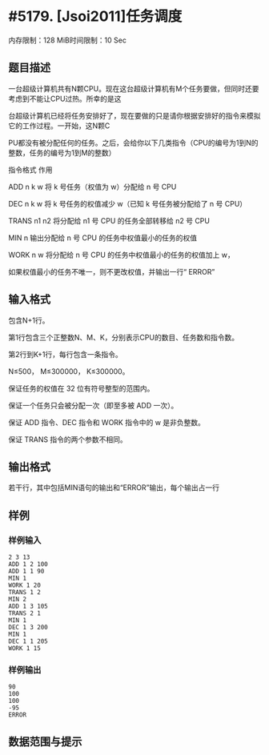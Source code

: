 # #5179. [Jsoi2011]任务调度

内存限制：128 MiB时间限制：10 Sec

## 题目描述

一台超级计算机共有N颗CPU。现在这台超级计算机有M个任务要做，但同时还要考虑到不能让CPU过热。所幸的是这

台超级计算机已经将任务安排好了，现在要做的只是请你根据安排好的指令来模拟它的工作过程。一开始，这N颗C

PU都没有被分配任何的任务。之后，会给你以下几类指令（CPU的编号为1到N的整数，任务的编号为1到M的整数）

指令格式     作用

ADD n k w    将 k 号任务（权值为 w）分配给 n 号 CPU

DEC n k w    将 k 号任务的权值减少 w（已知 k 号任务被分配给了 n 号 CPU）

TRANS n1 n2  将分配给 n1 号 CPU 的任务全部转移给 n2 号 CPU

MIN n        输出分配给 n 号 CPU 的任务中权值最小的任务的权值

WORK n w     将分配给 n 号 CPU 的任务中权值最小的任务的权值加上 w，

如果权值最小的任务不唯一，则不更改权值，并输出一行&ldquo; ERROR&rdquo;

## 输入格式

包含N+1行。

第1行包含三个正整数N、M、K，分别表示CPU的数目、任务数和指令数。

第2行到K+1行，每行包含一条指令。

N&le;500， M&le;300000， K&le;300000。

保证任务的权值在 32 位有符号整型的范围内。

保证一个任务只会被分配一次（即至多被 ADD 一次）。

保证 ADD 指令、DEC 指令和 WORK 指令中的 w 是非负整数。

保证 TRANS 指令的两个参数不相同。

## 输出格式

若干行，其中包括MIN语句的输出和&ldquo;ERROR&rdquo;输出，每个输出占一行

## 样例

### 样例输入

    
    2 3 13
    ADD 1 2 100
    ADD 1 1 90
    MIN 1
    WORK 1 20
    TRANS 1 2
    MIN 2
    ADD 1 3 105
    TRANS 2 1
    MIN 1
    DEC 1 3 200
    MIN 1
    DEC 1 1 205
    WORK 1 15
    

### 样例输出

    
    90
    100
    100
    -95
    ERROR
    

## 数据范围与提示
